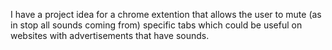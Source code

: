 I have a project idea for a chrome extention that allows the user to mute (as in stop all sounds coming from) specific tabs
which could be useful on websites with advertisements that have sounds. 